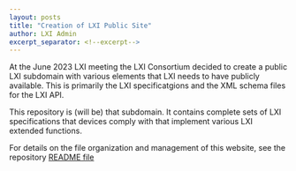 ```yaml
---
layout: posts
title: "Creation of LXI Public Site"
author: LXI Admin
excerpt_separator: <!--excerpt-->
---
```


At the June 2023 LXI meeting the LXI Consortium decided to create a
public LXI subdomain with various elements that LXI
needs to have publicly available.  This is primarily the
LXI specificatgions and the XML schema files for the LXI API.

<!--excerpt-->

This repository is (will be) that subdomain.  It contains 
complete sets of LXI specifications that devices comply with 
that implement various LXI extended functions.

For details on the file organization and management of this
website, see the repository
[README file](https://github.com/LxiStandard/LxiStandard.github.io/blob/main/README.md)
